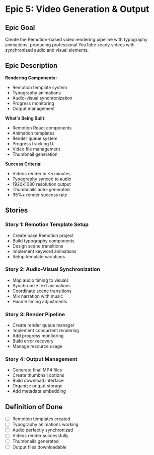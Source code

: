 # Epic 5: Video Generation & Output

## Epic Goal

Create the Remotion-based video rendering pipeline with typography animations, producing professional YouTube-ready videos with synchronized audio and visual elements.

## Epic Description

**Rendering Components:**

- Remotion template system
- Typography animations
- Audio-visual synchronization
- Progress monitoring
- Output management

**What's Being Built:**

- Remotion React components
- Animation templates
- Render queue system
- Progress tracking UI
- Video file management
- Thumbnail generation

**Success Criteria:**

- Videos render in <5 minutes
- Typography synced to audio
- 1920x1080 resolution output
- Thumbnails auto-generated
- 95%+ render success rate

## Stories

### Story 1: Remotion Template Setup

- Create base Remotion project
- Build typography components
- Design scene transitions
- Implement keyword animations
- Setup template variations

### Story 2: Audio-Visual Synchronization

- Map audio timing to visuals
- Synchronize text animations
- Coordinate scene transitions
- Mix narration with music
- Handle timing adjustments

### Story 3: Render Pipeline

- Create render queue manager
- Implement concurrent rendering
- Add progress monitoring
- Build error recovery
- Manage resource usage

### Story 4: Output Management

- Generate final MP4 files
- Create thumbnail options
- Build download interface
- Organize output storage
- Add metadata embedding

## Definition of Done

- [ ] Remotion templates created
- [ ] Typography animations working
- [ ] Audio perfectly synchronized
- [ ] Videos render successfully
- [ ] Thumbnails generated
- [ ] Output files downloadable
